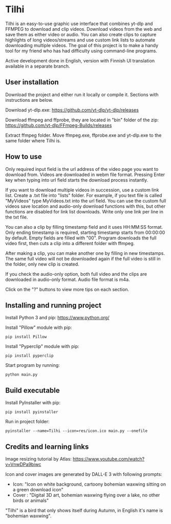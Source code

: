 # Tilhi

Tilhi is an easy-to-use graphic use interface that combines yt-dlp and FFMPEG to download and clip videos. Download videos from the web and save them as either video or audio. You can also create clips to capture highlights of long videos/streams and use custom link lists to automate downloading multiple videos. The goal of this project is to make a handy tool for my friend who has had difficulty using command-line programs.

Active development done in English, version with Finnish UI translation available in a separate branch.

## User installation

Download the project and either run it locally or compile it. Sections with instructions are below.

Download yt-dlp.exe: https://github.com/yt-dlp/yt-dlp/releases

Download ffmpeg and ffprobe, they are located in "bin" folder of the zip: https://github.com/yt-dlp/FFmpeg-Builds/releases

Extract ffmpeg folder. Move ffmpeg.exe, ffprobe.exe and yt-dlp.exe to the same folder where Tilhi is.

## How to use

Only required input field is the url address of the video page you want to download from. Videos are downloaded in webm file format. Pressing Enter key when typing into url field starts the download process instantly.

If you want to download multiple videos in succession, use a custom link list. Create a .txt file into "lists" folder. For example, if you text file is called "MyVideos" type MyVideos.txt into the url field. You can use the custom full videos save location and audio-only download functions with this, but other functions are disabled for link list downloads. Write only one link per line in the txt file.

You can also a clip by filling timestamp field and it uses HH:MM:SS format. Only ending timestamp is required, starting timestamp starts from 00:00:00 by default. Empty fields are filled with "00". Program downloads the full video first, then cuts a clip into a different folder with ffmpeg.

After making a clip, you can make another one by filling in new timestamps. The same full video will not be downloaded again if the full video is still in the folder, only new clip is created.

If you check the audio-only option, both full video and the clips are downloaded in audio-only format. Audio file format is m4a.

Click on the "?" buttons to view more tips on each section.

## Installing and running project

Install Python 3 and pip: https://www.python.org/

Install "Pillow" module with pip:

```
pip install Pillow
```

Install "Pyperclip" module with pip:

```
pip install pyperclip
```

Start program by running:

```
python main.py
```

## Build executable

Install PyInstaller with pip:

```
pip install pyinstaller
```

Run in project folder:

```
pyinstaller --name=Tilhi --icon=res/icon.ico main.py --onefile
```

## Credits and learning links

Image resizing tutorial by Atlas: https://www.youtube.com/watch?v=VnwDPa9biwc

Icon and cover images are generated by DALL-E 3 with following prompts:

- Icon: "Icon on white background, cartoony bohemian waxwing sitting on a green download icon"
- Cover : "Digital 3D art, bohemian waxwing flying over a lake, no other birds or animals"

"Tilhi" is a bird that only shows itself during Autumn, in English it's name is "bohemian waxwing".
